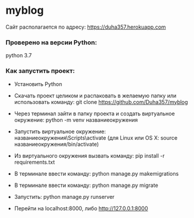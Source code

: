 # myblog
Сайт располагается по адресу: https://duha357.herokuapp.com

### Проверено на версии Python:
python 3.7

### Как запустить проект:
- Установить Python

- Скачать проект целиком и распаковать в желаемую папку или использовать команду: git clone https://github.com/Duha357/myblog

- Через терминал зайти в папку проекта и создать виртуальное окружение: python -m venv названиеокружения

- Запустить виртуальное окружение: названиеокружения\Scripts\activate (для Linux или OS X: source названиеокружения/bin/activate)

- Из виртуального окружения вызвать команду: pip install -r requirements.txt

- В терминале ввести команду: python manage.py makemigrations

- В терминале ввести команду: python manage.py migrate

- Запустить: python manage.py runserver

- Перейти на localhost:8000, либо http://127.0.0.1:8000
